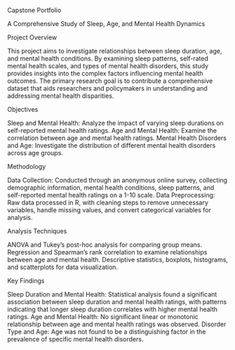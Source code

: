 Capstone Portfolio

A Comprehensive Study of Sleep, Age, and Mental Health Dynamics

Project Overview

This project aims to investigate relationships between sleep duration, age, and mental health conditions. By examining sleep patterns, self-rated mental health scales, and types of mental health disorders, this study provides insights into the complex factors influencing mental health outcomes. The primary research goal is to contribute a comprehensive dataset that aids researchers and policymakers in understanding and addressing mental health disparities.

Objectives

Sleep and Mental Health: Analyze the impact of varying sleep durations on self-reported mental health ratings.
Age and Mental Health: Examine the correlation between age and mental health ratings.
Mental Health Disorders and Age: Investigate the distribution of different mental health disorders across age groups.

Methodology

Data Collection: Conducted through an anonymous online survey, collecting demographic information, mental health conditions, sleep patterns, and self-reported mental health ratings on a 1-10 scale.
Data Preprocessing: Raw data processed in R, with cleaning steps to remove unnecessary variables, handle missing values, and convert categorical variables for analysis.

Analysis Techniques

ANOVA and Tukey’s post-hoc analysis for comparing group means.
Regression and Spearman’s rank correlation to examine relationships between age and mental health.
Descriptive statistics, boxplots, histograms, and scatterplots for data visualization.

Key Findings

Sleep Duration and Mental Health: Statistical analysis found a significant association between sleep duration and mental health ratings, with patterns indicating that longer sleep duration correlates with higher mental health ratings.
Age and Mental Health: No significant linear or monotonic relationship between age and mental health ratings was observed.
Disorder Type and Age: Age was not found to be a distinguishing factor in the prevalence of specific mental health disorders.
